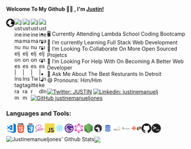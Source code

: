 #### Welcome To My Github 🖖🏿 , I'm [Justin!](https://github.com/justinemanueljones?tab=repositories)
[<img align="left" alt="justinemanueljones.com" width="22px" src="https://raw.githubusercontent.com/iconic/open-iconic/master/svg/globe.svg" />][website]
[<img align="left" alt="justinemanueljones | Instagram" width="22px" src="https://cdn.jsdelivr.net/npm/simple-icons@v3/icons/instagram.svg" />][instagram]
[<img align="left" alt="justinemanueljones | Instagram" width="22px" src="https://cdn.jsdelivr.net/npm/simple-icons@v3/icons/instagram.svg" />][instagram2]
[<img align="left" alt="justinemanueljones | Twitter" width="22px" src="https://cdn.jsdelivr.net/npm/simple-icons@v3/icons/twitter.svg" />][twitter]
[<img align="left" alt="justinemanueljones | LinkedIn" width="22px" src="https://cdn.jsdelivr.net/npm/simple-icons@v3/icons/linkedin.svg" />][linkedin]
<br/>
- 🖥️   Currently Attending Lambda School Coding Bootcamp 
- 🌱   I’m currently Learning Full Stack Web Development
- 👯   I’m Looking To Collaborate On More Open Sourced Projetcs
- 🤔   I’m Looking For Help With On Becoming A Better Web Developer
- 💬   Ask Me About The Best Resturants In Detroit
- 😄   Pronouns: Him/Him

[![Twitter: JUSTIN](https://img.shields.io/twitter/follow/justinemanuelj?style=social)](https://twitter.com/justinemanuelj)
[![Linkedin: justinemanuelj](https://img.shields.io/badge/-JustinEmanuelJones-blue?style=flat-square&logo=Linkedin&logoColor=white&link=https://www.linkedin.com/in/justin-emanuel-jones-b66838122/)](https://www.linkedin.com/in/justinemanueljones/)
[![GitHub justinemanueljones](https://img.shields.io/github/followers/justinemanueljones?label=follow/Me&style=social)](https://github.com/justinemanueljones)


### Languages and Tools:
<img align="left" alt="Visual Studio Code" width="26px" src="https://raw.githubusercontent.com/github/explore/80688e429a7d4ef2fca1e82350fe8e3517d3494d/topics/visual-studio-code/visual-studio-code.png" />
<img align="left" alt="HTML5" width="26px" src="https://raw.githubusercontent.com/github/explore/80688e429a7d4ef2fca1e82350fe8e3517d3494d/topics/html/html.png" />
<img align="left" alt="CSS3" width="26px" src="https://raw.githubusercontent.com/github/explore/80688e429a7d4ef2fca1e82350fe8e3517d3494d/topics/css/css.png" />
<img align="left" alt="Sass" width="26px" src="https://raw.githubusercontent.com/github/explore/80688e429a7d4ef2fca1e82350fe8e3517d3494d/topics/sass/sass.png" /><img align="left" alt="JavaScript" width="26px" src="https://raw.githubusercontent.com/github/explore/80688e429a7d4ef2fca1e82350fe8e3517d3494d/topics/javascript/javascript.png" />
<img align="left" alt="React" width="26px" src="https://raw.githubusercontent.com/github/explore/80688e429a7d4ef2fca1e82350fe8e3517d3494d/topics/react/react.png" />
<img align="left" alt="Gatsby" width="26px" src="https://raw.githubusercontent.com/github/explore/e94815998e4e0713912fed477a1f346ec04c3da2/topics/gatsby/gatsby.png" />
<img align="left" alt="GraphQL" width="26px" src="https://raw.githubusercontent.com/github/explore/80688e429a7d4ef2fca1e82350fe8e3517d3494d/topics/graphql/graphql.png" />
<img align="left" alt="Node.js" width="26px" src="https://raw.githubusercontent.com/github/explore/80688e429a7d4ef2fca1e82350fe8e3517d3494d/topics/nodejs/nodejs.png" />
<img align="left" alt="Deno" width="26px" src="https://raw.githubusercontent.com/github/explore/361e2821e2dea67711cde99c9c40ed357061cf27/topics/deno/deno.png" />
<img align="left" alt="SQL" width="26px" src="https://raw.githubusercontent.com/github/explore/80688e429a7d4ef2fca1e82350fe8e3517d3494d/topics/sql/sql.png" />
<img align="left" alt="MySQL" width="26px" src="https://raw.githubusercontent.com/github/explore/80688e429a7d4ef2fca1e82350fe8e3517d3494d/topics/mysql/mysql.png" />
<img align="left" alt="MongoDB" width="26px" src="https://raw.githubusercontent.com/github/explore/80688e429a7d4ef2fca1e82350fe8e3517d3494d/topics/mongodb/mongodb.png" />
<img align="left" alt="Git" width="26px" src="https://raw.githubusercontent.com/github/explore/80688e429a7d4ef2fca1e82350fe8e3517d3494d/topics/git/git.png" />
<img align="left" alt="GitHub" width="26px" src="https://raw.githubusercontent.com/github/explore/78df643247d429f6cc873026c0622819ad797942/topics/github/github.png" />
<img align="left" alt="HTML5" width="26px" src="https://raw.githubusercontent.com/github/explore/80688e429a7d4ef2fca1e82350fe8e3517d3494d/topics/terminal/terminal.png" />
<br />
<br />

<img align="left" alt="Justinemanueljones' Github Stats" src="https://github-readme-stats.vercel.app/api?username=justinemanueljones&show_icons=true&hide_border=true" />

<a href="https://github.com/justinemanueljones">
  <img align="center" src="https://github-readme-stats.vercel.app/api/top-langs/?username=justinemanueljones&_icons=true&hide_border=true" />
</a>


[website]: https://justinemanueljones.com
[instagram]: https://instagram.com/justinemanueljones
[instagram2]: https://instagram.com/justinemanuelj
[twitter]: https://twitter.com/cjustinemanueljones
[linkedin]: https://linkedin.com/in/justinemanueljones
